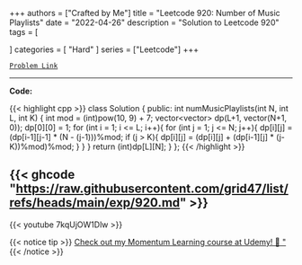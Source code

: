 
+++
authors = ["Crafted by Me"]
title = "Leetcode 920: Number of Music Playlists"
date = "2022-04-26"
description = "Solution to Leetcode 920"
tags = [
    
]
categories = [
    "Hard"
]
series = ["Leetcode"]
+++



[`Problem Link`](https://leetcode.com/problems/number-of-music-playlists/description/)

---

**Code:**

{{< highlight cpp >}}
class Solution {
    public:
    int numMusicPlaylists(int N, int L, int K) {
        int mod = (int)pow(10, 9) + 7;
        vector<vector<long>> dp(L+1, vector<long>(N+1, 0));
        dp[0][0] = 1;
        for (int i = 1; i <= L; i++){
            for (int j = 1; j <= N; j++){
                dp[i][j] = (dp[i-1][j-1] * (N - (j-1)))%mod; 
                if (j > K){
                    dp[i][j] = (dp[i][j] + (dp[i-1][j] * (j-K))%mod)%mod;
                }
            }
        }
        return (int)dp[L][N];
    }
};
{{< /highlight >}}

{{< ghcode "https://raw.githubusercontent.com/grid47/list/refs/heads/main/exp/920.md" >}}
---
{{< youtube 7kqUjOW1Dlw >}}

{{< notice tip >}}
[Check out my Momentum Learning course at Udemy! 🚀 "](https://www.udemy.com/course/blind-75-the-data-structures-and-algorithms-essentials/)
{{< /notice >}}

